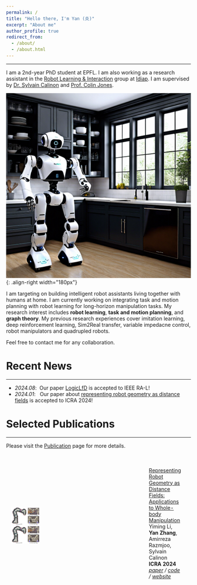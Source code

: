 ```yaml
---
permalink: /
title: "Hello there, I'm Yan (炎)"
excerpt: "About me"
author_profile: true
redirect_from: 
  - /about/
  - /about.html
---
```

---
I am a 2nd-year PhD student at EPFL. I am also working as a research assistant in the [Robot Learning & Interaction](https://www.idiap.ch/en/scientific-research/robot-learning-and-interaction) group at [Idiap](https://www.idiap.ch/en). I am supervised by [Dr. Sylvain Calinon](https://calinon.ch/index.htm) and [Prof. Colin Jones](https://people.epfl.ch/colin.jones). 

![Research goals](/images/kitchen_robot.png){: .align-right width="180px"}

I am targeting on building intelligent robot assistants living together with humans at home. I am currently working on integrating task and motion planning with robot learning for long-horizon manipulation tasks. My research interest includes **robot learning**, **task and motion planning**, and **graph theory**. My previous research experiences cover imitation learning, deep reinforcement learning, Sim2Real transfer, variable impedacne control, robot manipulators and quadrupled robots. 

Feel free to contact me for any collaboration.

# Recent News
---
- *2024.08*: &nbsp;Our paper [LogicLfD](https://ieeexplore.ieee.org/abstract/document/10569055/) is accepted to IEEE RA-L!
- *2024.01*: &nbsp; Our paper about [representing robot geometry as distance fields](https://arxiv.org/pdf/2307.00533) is accepted to ICRA 2024!

# Selected Publications
---
Please visit the [Publication](https://ollieyzhang.github.io/publications/) page for more details.

<table style="width:100%;border:0px;border-spacing:0px;border-collapse:separate;margin-right:auto;margin-left:auto;"><tbody>
<td style="width:25%;vertical-align:middle">
<table style="width:100%;border:0px;border-spacing:0px;border-collapse:separate;margin-right:auto;margin-left:auto;"><tbody>
<td style="width:25%;vertical-align:middle">
  <div class="one">
    <img src='images/RDF.png' width="100%">
    <img src='images/RDF.png' width="100%">
  </div>
</td>
<td style="padding:20px;width:75%;vertical-align:middle">
<td style="padding:20px;width:75%;vertical-align:middle">
  <a href="https://github.com/yimingli1998/RDF">
    <papertitle>Representing Robot Geometry as Distance Fields: Applications to Whole-body Manipulation</papertitle>
  </a>
  <br>
  Yiming Li, <strong>Yan Zhang</strong>, Amirreza Razmjoo, Sylvain Calinon
  <br>
  <strong>ICRA 2024</strong>
  <em><br>
    <a href="https://arxiv.org/pdf/2307.00533">paper</a> /
    <a href="https://github.com/yimingli1998/RDF">code</a> /
    <a href="https://sites.google.com/view/lrdf">website</a>
    <br>
    <!-- (<strong style="color:red;">Spotlight</strong>, acceptance rate: 5%) -->
  </em><br>
  </td>

  
